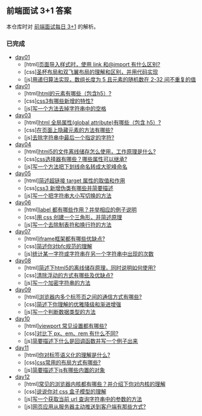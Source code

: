 ## 前端面试 3+1 答案

本仓库时对 [前端面试每日 3+1](https://github.com/haizlin/fe-interview) 的解析。

### 已完成

- [day01](docs/day01/README.md)
  - [html][页面导入样式时，使用 link 和@import 有什么区别?](docs/day01/README.md)
  - [css][圣杯布局和双飞翼布局的理解和区别，并用代码实现](docs/day01/README.md)
  - [js][用递归算法实现，数组长度为 5 且元素的随机数在 2-32 间不重复的值](docs/day01/README.md)
- [day01](docs/day02/README.md)
  - [html][html的元素有哪些（包含h5）?](docs/day02/README.md)
  - [css][css3有哪些新增的特性?](docs/day02/README.md)
  - [js][写一个方法去掉字符串中的空格](docs/day02/README.md)
- [day03](docs/day03/README.md)
  - [html][html 全局属性(global attribute)有哪些（包含 h5）?](docs/day03/README.md)
  - [css][在页面上隐藏元素的方法有哪些?](docs/day03/README.md)
  - [js][去除字符串中最后一个指定的字符?](docs/day03/README.md)
- [day04](docs/day04/README.md)
  - [html][html5的文件离线储存怎么使用，工作原理是什么?](docs/day04/README.md)
  - [css][css选择器有哪些？哪些属性可以继承?](docs/day04/README.md)
  - [js][写一个方法把下划线命名转成大驼峰命名](docs/day04/README.md)
- [day05](docs/day05/README.md)
  - [html][简述超链接 target 属性的取值和作用](docs/day05/README.md)
  - [css][css3 新增伪类有哪些并简要描述](docs/day05/README.md)
  - [js][写一个把字符串大小写切换的方法](docs/day05/README.md)
- [day06](docs/day06/README.md)
  - [html][label 都有哪些作用？并举相应的例子说明](docs/day06/README.md)
  - [css][用 css 创建一个三角形，并简述原理](docs/day06/README.md)
  - [js][写一个去除制表符和换行符的方法](docs/day06/README.md)
- [day07](docs/day07/README.md)
  - [html][iframe框架都有哪些优缺点?](docs/day07/README.md)
  - [css][简述你对bfc规范的理解](docs/day07/README.md)
  - [js][统计某一字符或字符串在另一个字符串中出现的次数](docs/day07/README.md)
- [day08](docs/day08/README.md)
  - [html][简述下html5的离线储存原理，同时说明如何使用?](docs/day08/README.md)
  - [css][清除浮动的方式有哪些及优缺点?](docs/day08/README.md)
  - [js][写一个加密字符串的方法](docs/day08/README.md)
- [day09](docs/day09/README.md)
  - [html][浏览器内多个标签页之间的通信方式有哪些?](docs/day09/README.md)
  - [css][简述下你理解的优雅降级和渐进增强](docs/day09/README.md)
  - [js][写一个判断数据类型的方法](docs/day09/README.md)
- [day10](docs/day10/README.md)
  - [html][viewport 常见设置都有哪些?](docs/day10/README.md)
  - [css][对比下 px、em、rem 有什么不同?](docs/day10/README.md)
  - [js][简要描述下什么是回调函数并写一个例子出来](docs/day10/README.md)
- [day11](docs/day11/README.md)
  - [html][你对标签语义化的理解是什么?](docs/day11/README.md)
  - [css][css常用的布局方式有哪些?](docs/day11/README.md)
  - [js][简要描述下js有哪些内置的对象](docs/day11/README.md)
- [day12](docs/day12/README.md)
  - [html][常见的浏览器内核都有哪些？并介绍下你对内核的理解](docs/day12/README.md)
  - [css][说说你对 css 盒子模型的理解](docs/day12/README.md)
  - [js][写一个获取当前 url 查询字符串中的参数的方法](docs/day12/README.md)
  - [js][网页应用从服务器主动推送到客户端有那些方式?](docs/day12/README.md)
